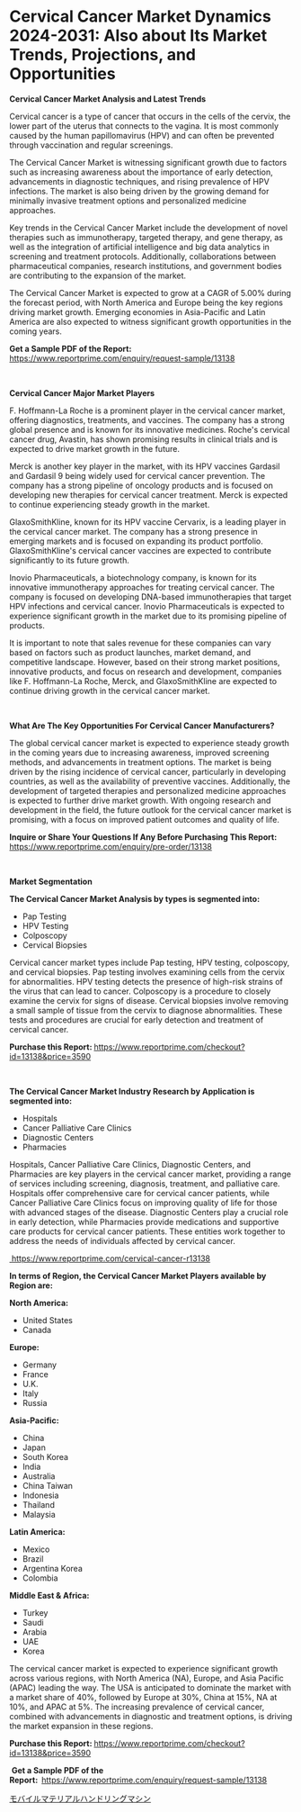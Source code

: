 <p><h1>Cervical Cancer Market Dynamics 2024-2031: Also about Its Market Trends, Projections, and Opportunities</h1></p><p><strong>Cervical Cancer Market Analysis and Latest Trends</strong></p>
<p><p>Cervical cancer is a type of cancer that occurs in the cells of the cervix, the lower part of the uterus that connects to the vagina. It is most commonly caused by the human papillomavirus (HPV) and can often be prevented through vaccination and regular screenings.</p><p>The Cervical Cancer Market is witnessing significant growth due to factors such as increasing awareness about the importance of early detection, advancements in diagnostic techniques, and rising prevalence of HPV infections. The market is also being driven by the growing demand for minimally invasive treatment options and personalized medicine approaches.</p><p>Key trends in the Cervical Cancer Market include the development of novel therapies such as immunotherapy, targeted therapy, and gene therapy, as well as the integration of artificial intelligence and big data analytics in screening and treatment protocols. Additionally, collaborations between pharmaceutical companies, research institutions, and government bodies are contributing to the expansion of the market.</p><p>The Cervical Cancer Market is expected to grow at a CAGR of 5.00% during the forecast period, with North America and Europe being the key regions driving market growth. Emerging economies in Asia-Pacific and Latin America are also expected to witness significant growth opportunities in the coming years.</p></p>
<p><strong>Get a Sample PDF of the Report:&nbsp;</strong> <a href="https://www.reportprime.com/enquiry/request-sample/13138">https://www.reportprime.com/enquiry/request-sample/13138</a></p>
<p>&nbsp;</p>
<p><strong>Cervical Cancer Major Market Players</strong></p>
<p><p>F. Hoffmann-La Roche is a prominent player in the cervical cancer market, offering diagnostics, treatments, and vaccines. The company has a strong global presence and is known for its innovative medicines. Roche's cervical cancer drug, Avastin, has shown promising results in clinical trials and is expected to drive market growth in the future.</p><p>Merck is another key player in the market, with its HPV vaccines Gardasil and Gardasil 9 being widely used for cervical cancer prevention. The company has a strong pipeline of oncology products and is focused on developing new therapies for cervical cancer treatment. Merck is expected to continue experiencing steady growth in the market.</p><p>GlaxoSmithKline, known for its HPV vaccine Cervarix, is a leading player in the cervical cancer market. The company has a strong presence in emerging markets and is focused on expanding its product portfolio. GlaxoSmithKline's cervical cancer vaccines are expected to contribute significantly to its future growth.</p><p>Inovio Pharmaceuticals, a biotechnology company, is known for its innovative immunotherapy approaches for treating cervical cancer. The company is focused on developing DNA-based immunotherapies that target HPV infections and cervical cancer. Inovio Pharmaceuticals is expected to experience significant growth in the market due to its promising pipeline of products.</p><p>It is important to note that sales revenue for these companies can vary based on factors such as product launches, market demand, and competitive landscape. However, based on their strong market positions, innovative products, and focus on research and development, companies like F. Hoffmann-La Roche, Merck, and GlaxoSmithKline are expected to continue driving growth in the cervical cancer market.</p></p>
<p>&nbsp;</p>
<p><strong>What Are The Key Opportunities For Cervical Cancer Manufacturers?</strong></p>
<p><p>The global cervical cancer market is expected to experience steady growth in the coming years due to increasing awareness, improved screening methods, and advancements in treatment options. The market is being driven by the rising incidence of cervical cancer, particularly in developing countries, as well as the availability of preventive vaccines. Additionally, the development of targeted therapies and personalized medicine approaches is expected to further drive market growth. With ongoing research and development in the field, the future outlook for the cervical cancer market is promising, with a focus on improved patient outcomes and quality of life.</p></p>
<p><strong>Inquire or Share Your Questions If Any Before Purchasing This Report:</strong> <a href="https://www.reportprime.com/enquiry/pre-order/13138">https://www.reportprime.com/enquiry/pre-order/13138</a></p>
<p>&nbsp;</p>
<p><strong>Market Segmentation</strong></p>
<p><strong>The Cervical Cancer Market Analysis by types is segmented into:</strong></p>
<p><ul><li>Pap Testing</li><li>HPV Testing</li><li>Colposcopy</li><li>Cervical Biopsies</li></ul></p>
<p><p>Cervical cancer market types include Pap testing, HPV testing, colposcopy, and cervical biopsies. Pap testing involves examining cells from the cervix for abnormalities. HPV testing detects the presence of high-risk strains of the virus that can lead to cancer. Colposcopy is a procedure to closely examine the cervix for signs of disease. Cervical biopsies involve removing a small sample of tissue from the cervix to diagnose abnormalities. These tests and procedures are crucial for early detection and treatment of cervical cancer.</p></p>
<p><strong>Purchase this Report:&nbsp;</strong><a href="https://www.reportprime.com/checkout?id=13138&price=3590">https://www.reportprime.com/checkout?id=13138&price=3590</a></p>
<p>&nbsp;</p>
<p><strong>The Cervical Cancer Market Industry Research by Application is segmented into:</strong></p>
<p><ul><li>Hospitals</li><li>Cancer Palliative Care Clinics</li><li>Diagnostic Centers</li><li>Pharmacies</li></ul></p>
<p><p>Hospitals, Cancer Palliative Care Clinics, Diagnostic Centers, and Pharmacies are key players in the cervical cancer market, providing a range of services including screening, diagnosis, treatment, and palliative care. Hospitals offer comprehensive care for cervical cancer patients, while Cancer Palliative Care Clinics focus on improving quality of life for those with advanced stages of the disease. Diagnostic Centers play a crucial role in early detection, while Pharmacies provide medications and supportive care products for cervical cancer patients. These entities work together to address the needs of individuals affected by cervical cancer.</p></p>
<p><a href="https://www.reportprime.com/cervical-cancer-r13138">&nbsp;https://www.reportprime.com/cervical-cancer-r13138</a></p>
<p><strong>In terms of Region, the Cervical Cancer Market Players available by Region are:</strong></p>
<p>
    <p> <strong> North America: </strong>
        <ul>
            <li>United States</li>
            <li>Canada</li>
        </ul>
        </p> 
    <p> <strong> Europe: </strong>
        <ul>
            <li>Germany</li>
            <li>France</li>
            <li>U.K.</li>
            <li>Italy</li>
            <li>Russia</li>
        </ul>
        </p> 
    <p> <strong> Asia-Pacific: </strong>
        <ul>
            <li>China</li>
            <li>Japan</li>
            <li>South Korea</li>
            <li>India</li>
            <li>Australia</li>
            <li>China Taiwan</li>
            <li>Indonesia</li>
            <li>Thailand</li>
            <li>Malaysia</li>
        </ul>
        </p> 
    <p> <strong> Latin America: </strong>
        <ul>
            <li>Mexico</li>
            <li>Brazil</li>
            <li>Argentina Korea</li>
            <li>Colombia</li>
        </ul>
        </p> 
    <p> <strong> Middle East & Africa: </strong>
        <ul>
            <li>Turkey</li>
            <li>Saudi</li>
            <li>Arabia</li>
            <li>UAE</li>
            <li>Korea</li>
        </ul>
    </p>
    </p>
<p><p>The cervical cancer market is expected to experience significant growth across various regions, with North America (NA), Europe, and Asia Pacific (APAC) leading the way. The USA is anticipated to dominate the market with a market share of 40%, followed by Europe at 30%, China at 15%, NA at 10%, and APAC at 5%. The increasing prevalence of cervical cancer, combined with advancements in diagnostic and treatment options, is driving the market expansion in these regions.</p></p>
<p><strong>Purchase this Report: </strong><a href="https://www.reportprime.com/checkout?id=13138&price=3590">https://www.reportprime.com/checkout?id=13138&price=3590</a></p>
<p>&nbsp;<strong>Get a Sample PDF of the Report:&nbsp;&nbsp;</strong><a href="https://www.reportprime.com/enquiry/request-sample/13138">https://www.reportprime.com/enquiry/request-sample/13138</a></p>
<p><strong></strong></p>
<p><p><a href="https://medium.com/@barrycuda1974/%E3%83%A2%E3%83%90%E3%82%A4%E3%83%AB%E8%B3%87%E6%9D%90%E3%83%8F%E3%83%B3%E3%83%89%E3%83%AA%E3%83%B3%E3%82%B0%E6%A9%9F%E5%99%A8%E5%B8%82%E5%A0%B4%E3%81%AE%E5%88%86%E6%9E%90-%E3%82%B0%E3%83%AD%E3%83%BC%E3%83%90%E3%83%AB%E7%94%A3%E6%A5%AD%E3%81%AE%E8%A6%8B%E9%80%9A%E3%81%97%E3%81%A8%E4%BA%88%E6%B8%AC-2024%E5%B9%B4%E3%81%8B%E3%82%892031%E5%B9%B4%E3%81%BE%E3%81%A7-e7cf783adf48">モバイルマテリアルハンドリングマシン</a></p></p>